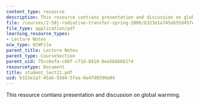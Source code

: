 ```yaml
---
content_type: resource
description: This resource contians presentation and discussion on global warming.
file: /courses/2-58j-radiative-transfer-spring-2006/b323e1a745ab55d45fea0a47d0390a04_student_lect21.pdf
file_type: application/pdf
learning_resource_types:
- Lecture Notes
ocw_type: OCWFile
parent_title: Lecture Notes
parent_type: CourseSection
parent_uid: 75cc6efa-c06f-c71d-8410-8ea5b6b661f4
resourcetype: Document
title: student_lect21.pdf
uid: b323e1a7-45ab-55d4-5fea-0a47d0390a04
---
```

This resource contians presentation and discussion on global warming.